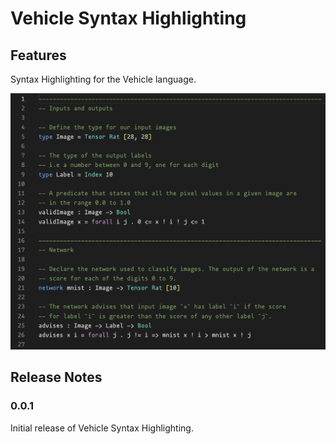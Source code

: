 # Vehicle Syntax Highlighting

## Features

Syntax Highlighting for the Vehicle language.

![Syntax Highlighting](images/syntax-highlighting.png)

## Release Notes

### 0.0.1

Initial release of Vehicle Syntax Highlighting.
